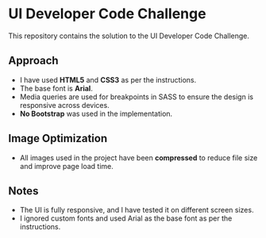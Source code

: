 # UI Developer Code Challenge

This repository contains the solution to the UI Developer Code Challenge.

## Approach

- I have used **HTML5** and **CSS3** as per the instructions.
- The base font is **Arial**.
- Media queries are used for breakpoints in SASS to ensure the design is responsive across devices.
- **No Bootstrap** was used in the implementation.

## Image Optimization

- All images used in the project have been **compressed** to reduce file size and improve page load time.

## Notes

- The UI is fully responsive, and I have tested it on different screen sizes.
- I ignored custom fonts and used Arial as the base font as per the instructions.
